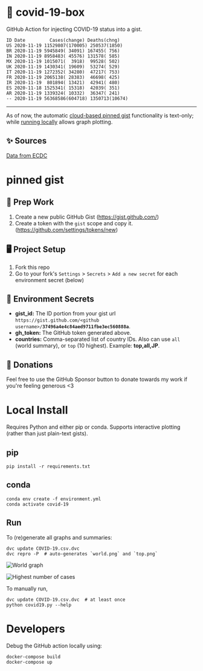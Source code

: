 # 🏥 covid-19-box

GitHub Action for injecting COVID-19 status into a gist.

```
ID Date         Cases(change) Deaths(chng)
US 2020-11-19 11529807(170005) 250537(1850)
BR 2020-11-19 5945849( 34091) 167455( 756)
IN 2020-11-19 8958483( 45576) 131578( 585)
MX 2020-11-19 1015071(  3918)  99528( 502)
UK 2020-11-19 1430341( 19609)  53274( 529)
IT 2020-11-19 1272352( 34280)  47217( 753)
FR 2020-11-19 2065138( 28383)  46698( 425)
IR 2020-11-19  801894( 13421)  42941( 480)
ES 2020-11-18 1525341( 15318)  42039( 351)
AR 2020-11-19 1339324( 10332)  36347( 241)
-- 2020-11-19 56368586(604718) 1350713(10674)
```

---

As of now, the automatic [cloud-based pinned gist](#pinned-gist) functionality is text-only;
while [running locally](#local-install) allows graph plotting.

## ✨ Sources

[Data from ECDC](https://www.ecdc.europa.eu/en/publications-data/download-todays-data-geographic-distribution-covid-19-cases-worldwide)

# pinned gist

## 🎒 Prep Work
1. Create a new public GitHub Gist (https://gist.github.com/)
1. Create a token with the `gist` scope and copy it. (https://github.com/settings/tokens/new)

## 🖥 Project Setup
1. Fork this repo
1. Go to your fork's `Settings` > `Secrets` > `Add a new secret` for each environment secret (below)

## 🤫 Environment Secrets
- **gist_id:** The ID portion from your gist url `https://gist.github.com/<github username>/`**`37496a4e4c84aed9711fbe3ec560888a`**.
- **gh_token:** The GitHub token generated above.
- **countries:** Comma-separated list of country IDs. Also can use `all` (world summary), or `top` (10 highest). Example: **top,all,JP**.

## 💸 Donations

Feel free to use the GitHub Sponsor button to donate towards my work if you're feeling generous <3

# Local Install

Requires Python and either pip or conda. Supports interactive plotting (rather than just plain-text gists).

## pip

```
pip install -r requirements.txt
```

## conda

```
conda env create -f environment.yml
conda activate covid-19
```

## Run

To (re)generate all graphs and summaries:

```
dvc update COVID-19.csv.dvc
dvc repro -P  # auto-generates `world.png` and `top.png`
```

![World graph](world.png)

![Highest number of cases](top.png)

To manually run,

```
dvc update COVID-19.csv.dvc  # at least once
python covid19.py --help
```

# Developers

Debug the GitHub action locally using:

```
docker-compose build
docker-compose up
```

